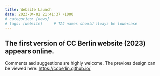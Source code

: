 ```yaml
---
title: Website Launch
date: 2023-04-02 21:41:37 +1000
# categories: [news]
# tags: [website]     # TAG names should always be lowercase
---
```


## The first version of CC Berlin website (2023) appears online.

Comments and suggestions are highly welcome. The previous design can be viewed here:
<https://ccberlin.github.io/>
